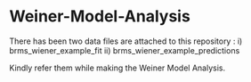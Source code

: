 # Weiner-Model-Analysis

There has been two data files are attached to this repository :
i)  brms_wiener_example_fit
ii) brms_wiener_example_predictions

Kindly refer them while making the Weiner Model Analysis.
